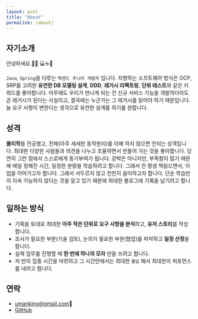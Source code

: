 ```yaml
---
layout: post
title: "About"
permalink: /about/
---
```


## 자기소개

안녕하세요.🙋‍♂ 💻☕️🎤

`Java`, `Spring`을 다루는 `백엔드 주니어 개발자` 입니다.
지향하는 소프트웨어 방식은 OCP, SRP를 고려한 **유연한 DB 모델링 설계**, **DDD**, **레거시 리팩토링**, **단위 테스트**와 같은 키워드를 좋아합니다.
아무래도 우리가 만나게 되는 건 신규 서비스 기능을 개발하더라도 곧 레거시가 된다는 사실이고, 결국에는 누군가는 그 레거시를 읽어야 하기 때문입니다. 늘 요구 사항이 변한다는 생각으로 유연한 설계를 하기를 원합니다.

## 성격

**물리학**을 전공했고, 전체(아주 세세한 동작원리)를 이해 하지 않으면 안되는 성격입니다. 최대한 다양한 사람들과 의견을 나누고 조율하면서 만들어 가는 것을 좋아합니다. 당연히 그런 점에서 스스로에게 동기부여가 됩니다.
강박은 아니지만, 부족함이 많기 때문에 매일 정해진 시간, 일정한 분량을 학습하려고 합니다. 그래서 전 평생 책읽으면서, 이 업을 이어가고자 합니다. 그래서 서두르지 않고 천천히 음미하고자 합니다. 단순 학습만이 지속 가능하지 않다는 것을 알고 있기 때문에 최대한 블로그에 기록을 남기려고 합니다.

## 일하는 방식

- 기획을 토대로 최대한 **아주 작은 단위로 요구 사항을 분석**하고, **유저 스토리**를 작성합니다.
- 조사가 필요한 부분(기술 검토), 논의가 필요한 부분(협업)를 파악하고 **일정 산정**을 합니다.
- 실제 업무를 진행할 때 **한 번에 하나의 모자** 만을 쓰려고 합니다.
- 저 만의 집중 시간을 마련하고 그 시간안에서는 최대한 `몰입` 해서 최대한의 퍼포먼스를 내려고 합니다.

## 연락

- <umanking@gmail.com>💌
- [GitHub](https://github.com/umanking)
